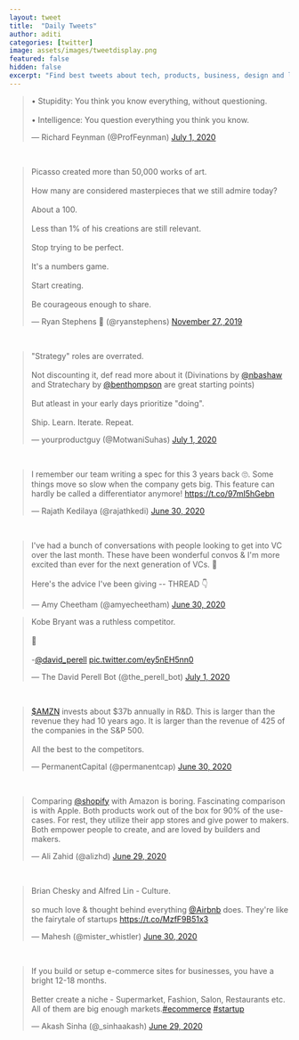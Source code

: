 ```yaml
---
layout: tweet
title:  "Daily Tweets"
author: aditi
categories: [twitter]
image: assets/images/tweetdisplay.png
featured: false
hidden: false
excerpt: "Find best tweets about tech, products, business, design and lots more curated daily."
---
```



 

<div class="row">
  <div class="column3">

  <blockquote class="twitter-tweet"><p lang="en" dir="ltr">• Stupidity: You think you know everything, without questioning. <br><br>• Intelligence: You question everything you think you know.</p>— Richard Feynman (@ProfFeynman) <a href="[https://twitter.com/ProfFeynman/status/1278376350253023235?ref_src=twsrc^tfw](https://twitter.com/ProfFeynman/status/1278376350253023235?ref_src=twsrc%5Etfw)">July 1, 2020</a></blockquote> <script async src="[https://platform.twitter.com/widgets.js](https://platform.twitter.com/widgets.js)" charset="utf-8"></script>

<br>

<blockquote class="twitter-tweet"><p lang="en" dir="ltr">Picasso created more than 50,000 works of art.<br><br>How many are considered masterpieces that we still admire today? <br><br>About a 100.<br><br>Less than 1% of his creations are still relevant.<br><br>Stop trying to be perfect. <br><br>It's a numbers game.<br><br>Start creating. <br><br>Be courageous enough to share.</p>— Ryan Stephens 🥃 (@ryanstephens) <a href="[https://twitter.com/ryanstephens/status/1199719719143714818?ref_src=twsrc^tfw](https://twitter.com/ryanstephens/status/1199719719143714818?ref_src=twsrc%5Etfw)">November 27, 2019</a></blockquote> <script async src="[https://platform.twitter.com/widgets.js](https://platform.twitter.com/widgets.js)" charset="utf-8"></script>

<br>
<blockquote class="twitter-tweet"><p lang="en" dir="ltr">"Strategy" roles are overrated. <br><br>Not discounting it, def read more about it (Divinations by <a href="https://twitter.com/nbashaw?ref_src=twsrc^tfw">@nbashaw</a> and Stratechary by <a href="https://twitter.com/benthompson?ref_src=twsrc^tfw">@benthompson</a> are great starting points)<br><br>But atleast in your early days prioritize "doing". <br><br>Ship. Learn. Iterate. Repeat.</p>— yourproductguy (@MotwaniSuhas) <a href="https://twitter.com/MotwaniSuhas/status/1278265054509465600?ref_src=twsrc^tfw">July 1, 2020</a></blockquote> <script async src="https://platform.twitter.com/widgets.js" charset="utf-8"></script>

<br>
<blockquote class="twitter-tweet"><p lang="en" dir="ltr">I remember our team writing a spec for this 3 years back 🙄. Some things move so slow when the company gets big. This feature can hardly be called a differentiator anymore! <a href="https://t.co/97mI5hGebn">https://t.co/97mI5hGebn</a></p>— Rajath Kedilaya (@rajathkedi) <a href="https://twitter.com/rajathkedi/status/1277931269913899009?ref_src=twsrc^tfw">June 30, 2020</a></blockquote> <script async src="https://platform.twitter.com/widgets.js" charset="utf-8"></script>

<br>
<blockquote class="twitter-tweet"><p lang="en" dir="ltr">I've had a bunch of conversations with people looking to get into VC over the last month. These have been wonderful convos & I'm more excited than ever for the next generation of VCs. 🚀<br><br>Here's the advice I've been giving -- THREAD 👇</p>— Amy Cheetham (@amyecheetham) <a href="https://twitter.com/amyecheetham/status/1278075362782535681?ref_src=twsrc^tfw">June 30, 2020</a></blockquote> <script async src="https://platform.twitter.com/widgets.js" charset="utf-8"></script>
  </div>

  <div class="column4">

  <blockquote class="twitter-tweet"><p lang="en" dir="ltr">Kobe Bryant was a ruthless competitor. <br><br>🏀 <br><br>-<a href="https://twitter.com/david_perell?ref_src=twsrc^tfw">@david_perell</a> <a href="https://t.co/ey5nEH5nn0">pic.twitter.com/ey5nEH5nn0</a></p>— The David Perell Bot (@the_perell_bot) <a href="https://twitter.com/the_perell_bot/status/1278171720084525056?ref_src=twsrc^tfw">July 1, 2020</a></blockquote> <script async src="https://platform.twitter.com/widgets.js" charset="utf-8"></script>

<br>
<blockquote class="twitter-tweet"><p lang="en" dir="ltr"><a href="https://twitter.com/search?q=%24AMZN&amp;src=ctag&amp;ref_src=twsrc^tfw">$AMZN</a> invests about $37b annually in R&D. This is larger than the revenue they had 10 years ago. It is larger than the revenue of 425 of the companies in the S&P 500. <br><br>All the best to the competitors.</p>— PermanentCapital (@permanentcap) <a href="https://twitter.com/permanentcap/status/1278088581228052480?ref_src=twsrc^tfw">June 30, 2020</a></blockquote> <script async src="https://platform.twitter.com/widgets.js" charset="utf-8"></script>

<br>

<blockquote class="twitter-tweet"><p lang="en" dir="ltr">Comparing <a href="https://twitter.com/Shopify?ref_src=twsrc^tfw">@shopify</a> with Amazon is boring. Fascinating comparison is with Apple. Both products work out of the box for 90% of the use-cases. For rest, they utilize their app stores and give power to makers. Both empower people to create, and are loved by builders and makers.</p>— Ali Zahid (@alizhd) <a href="https://twitter.com/alizhd/status/1277695733689442304?ref_src=twsrc^tfw">June 29, 2020</a></blockquote> <script async src="https://platform.twitter.com/widgets.js" charset="utf-8"></script>

<br>

<blockquote class="twitter-tweet"><p lang="en" dir="ltr">Brian Chesky and Alfred Lin - Culture.<br><br>so much love & thought behind everything <a href="https://twitter.com/Airbnb?ref_src=twsrc^tfw">@Airbnb</a> does. They're like the fairytale of startups <a href="https://t.co/MzfF9B51x3">https://t.co/MzfF9B51x3</a></p>— Mahesh (@mister_whistler) <a href="https://twitter.com/mister_whistler/status/1277901986742980608?ref_src=twsrc^tfw">June 30, 2020</a></blockquote> <script async src="https://platform.twitter.com/widgets.js" charset="utf-8"></script>

<br>

<blockquote class="twitter-tweet"><p lang="en" dir="ltr">If you build or setup e-commerce sites for businesses, you have a bright 12-18 months.<br><br>Better create a niche - Supermarket, Fashion, Salon, Restaurants etc. All of them are big enough markets.<a href="https://twitter.com/hashtag/ecommerce?src=hash&amp;ref_src=twsrc^tfw">#ecommerce</a> <a href="https://twitter.com/hashtag/startup?src=hash&amp;ref_src=twsrc^tfw">#startup</a></p>— Akash Sinha (@_sinhaakash) <a href="https://twitter.com/_sinhaakash/status/1277510159481270272?ref_src=twsrc^tfw">June 29, 2020</a></blockquote> <script async src="https://platform.twitter.com/widgets.js" charset="utf-8"></script>

<br>


  </div>

</div>